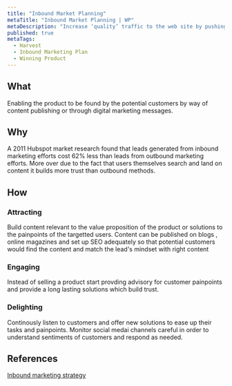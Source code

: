 ```yaml
---
title: "Inbound Market Planning"
metaTitle: "Inbound Market Planning | WP"
metaDescription: "Increase ‘quality’ traffic to the web site by pushing relevant content to the right minded people via digital marketing channels such as search engine optimization and social media. Continue to help, support and maintain a relationship with both potential and existing customers."
published: true
metaTags:
  - Harvest
  - Inbound Marketing Plan
  - Winning Product 
---
```


## What
Enabling the product to be found by the potential customers by way of content publishing or through digital marketing messages.

## Why
A 2011 Hubspot market research found that leads generated from inbound marketing efforts cost 62% less than leads from outbound marketing efforts. More over due to the fact that users themselves search and land on content it builds more trust than outbound methods.

## How

### Attracting
Build content relevant to the value proposition of the product or solutions to the painpoints of the targetted users. Content can be published on blogs , online magazines and set up SEO adequately so that potential customers would find the content and match the lead's mindset with right content

### Engaging
Instead of selling a product start provding advisory for customer painpoints and provide a long lasting solutions which build trust.

### Delighting
Continously listen to customers and offer new solutions to ease up their tasks and painpoints. Monitor social medai channels careful in order to understand sentiments of customers and respond as needed.



## References
[Inbound marketing strategy](https://www.wordstream.com/blog/ws/2015/08/25/inbound-marketing-strategy)

